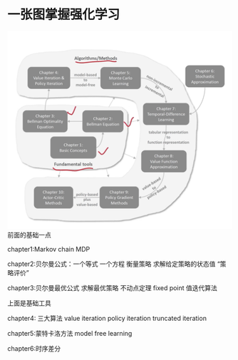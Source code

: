 # 一张图掌握强化学习
![一张图掌握强化学习](一张图掌握强化学习.png)
前面的基础一点 

chapter1:Markov chain MDP

chapter2:贝尔曼公式：一个等式 一个方程 衡量策略 求解给定策略的状态值 “策略评价”

chapter3:贝尔曼最优公式 求解最优策略 
不动点定理 fixed point 值迭代算法 

上面是基础工具

chapter4: 三大算法 value iteration policy iteration truncated iteration 

chapter5:蒙特卡洛方法 model free learning

chapter6:时序差分  

